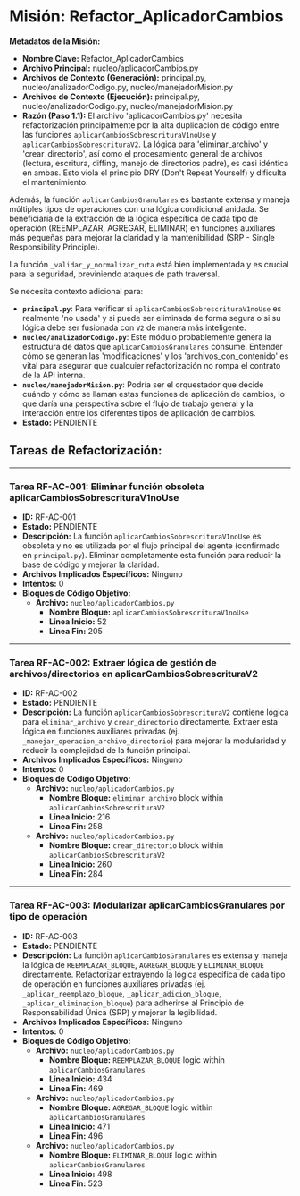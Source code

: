 # Misión: Refactor_AplicadorCambios

**Metadatos de la Misión:**
- **Nombre Clave:** Refactor_AplicadorCambios
- **Archivo Principal:** nucleo/aplicadorCambios.py
- **Archivos de Contexto (Generación):** principal.py, nucleo/analizadorCodigo.py, nucleo/manejadorMision.py
- **Archivos de Contexto (Ejecución):** principal.py, nucleo/analizadorCodigo.py, nucleo/manejadorMision.py
- **Razón (Paso 1.1):** El archivo 'aplicadorCambios.py' necesita refactorización principalmente por la alta duplicación de código entre las funciones `aplicarCambiosSobrescrituraV1noUse` y `aplicarCambiosSobrescrituraV2`. La lógica para 'eliminar_archivo' y 'crear_directorio', así como el procesamiento general de archivos (lectura, escritura, diffing, manejo de directorios padre), es casi idéntica en ambas. Esto viola el principio DRY (Don't Repeat Yourself) y dificulta el mantenimiento.

Además, la función `aplicarCambiosGranulares` es bastante extensa y maneja múltiples tipos de operaciones con una lógica condicional anidada. Se beneficiaría de la extracción de la lógica específica de cada tipo de operación (REEMPLAZAR, AGREGAR, ELIMINAR) en funciones auxiliares más pequeñas para mejorar la claridad y la mantenibilidad (SRP - Single Responsibility Principle).

La función `_validar_y_normalizar_ruta` está bien implementada y es crucial para la seguridad, previniendo ataques de path traversal.

Se necesita contexto adicional para:
- **`principal.py`**: Para verificar si `aplicarCambiosSobrescrituraV1noUse` es realmente 'no usada' y si puede ser eliminada de forma segura o si su lógica debe ser fusionada con `V2` de manera más inteligente.
- **`nucleo/analizadorCodigo.py`**: Este módulo probablemente genera la estructura de datos que `aplicarCambiosGranulares` consume. Entender cómo se generan las 'modificaciones' y los 'archivos_con_contenido' es vital para asegurar que cualquier refactorización no rompa el contrato de la API interna.
- **`nucleo/manejadorMision.py`**: Podría ser el orquestador que decide cuándo y cómo se llaman estas funciones de aplicación de cambios, lo que daría una perspectiva sobre el flujo de trabajo general y la interacción entre los diferentes tipos de aplicación de cambios.
- **Estado:** PENDIENTE

## Tareas de Refactorización:
---
### Tarea RF-AC-001: Eliminar función obsoleta aplicarCambiosSobrescrituraV1noUse
- **ID:** RF-AC-001
- **Estado:** PENDIENTE
- **Descripción:** La función `aplicarCambiosSobrescrituraV1noUse` es obsoleta y no es utilizada por el flujo principal del agente (confirmado en `principal.py`). Eliminar completamente esta función para reducir la base de código y mejorar la claridad.
- **Archivos Implicados Específicos:** Ninguno
- **Intentos:** 0
- **Bloques de Código Objetivo:**
  - **Archivo:** `nucleo/aplicadorCambios.py`
    - **Nombre Bloque:** `aplicarCambiosSobrescrituraV1noUse`
    - **Línea Inicio:** 52
    - **Línea Fin:** 205
---
### Tarea RF-AC-002: Extraer lógica de gestión de archivos/directorios en aplicarCambiosSobrescrituraV2
- **ID:** RF-AC-002
- **Estado:** PENDIENTE
- **Descripción:** La función `aplicarCambiosSobrescrituraV2` contiene lógica para `eliminar_archivo` y `crear_directorio` directamente. Extraer esta lógica en funciones auxiliares privadas (ej. `_manejar_operacion_archivo_directorio`) para mejorar la modularidad y reducir la complejidad de la función principal.
- **Archivos Implicados Específicos:** Ninguno
- **Intentos:** 0
- **Bloques de Código Objetivo:**
  - **Archivo:** `nucleo/aplicadorCambios.py`
    - **Nombre Bloque:** `eliminar_archivo` block within `aplicarCambiosSobrescrituraV2`
    - **Línea Inicio:** 216
    - **Línea Fin:** 258
  - **Archivo:** `nucleo/aplicadorCambios.py`
    - **Nombre Bloque:** `crear_directorio` block within `aplicarCambiosSobrescrituraV2`
    - **Línea Inicio:** 260
    - **Línea Fin:** 284
---
### Tarea RF-AC-003: Modularizar aplicarCambiosGranulares por tipo de operación
- **ID:** RF-AC-003
- **Estado:** PENDIENTE
- **Descripción:** La función `aplicarCambiosGranulares` es extensa y maneja la lógica de `REEMPLAZAR_BLOQUE`, `AGREGAR_BLOQUE` y `ELIMINAR_BLOQUE` directamente. Refactorizar extrayendo la lógica específica de cada tipo de operación en funciones auxiliares privadas (ej. `_aplicar_reemplazo_bloque`, `_aplicar_adicion_bloque`, `_aplicar_eliminacion_bloque`) para adherirse al Principio de Responsabilidad Única (SRP) y mejorar la legibilidad.
- **Archivos Implicados Específicos:** Ninguno
- **Intentos:** 0
- **Bloques de Código Objetivo:**
  - **Archivo:** `nucleo/aplicadorCambios.py`
    - **Nombre Bloque:** `REEMPLAZAR_BLOQUE` logic within `aplicarCambiosGranulares`
    - **Línea Inicio:** 434
    - **Línea Fin:** 469
  - **Archivo:** `nucleo/aplicadorCambios.py`
    - **Nombre Bloque:** `AGREGAR_BLOQUE` logic within `aplicarCambiosGranulares`
    - **Línea Inicio:** 471
    - **Línea Fin:** 496
  - **Archivo:** `nucleo/aplicadorCambios.py`
    - **Nombre Bloque:** `ELIMINAR_BLOQUE` logic within `aplicarCambiosGranulares`
    - **Línea Inicio:** 498
    - **Línea Fin:** 523
